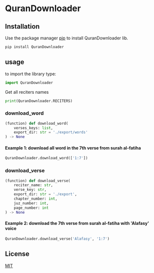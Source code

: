 # QuranDownloader
## Installation
Use the package manager [pip](https://pip.pypa.io/en/stable/) to install QuranDownloader lib.

```bash
pip install QuranDownloader
```

## usage

to import the library type:
```python
import QuranDownloader
```

Get all reciters names
```python
print(QuranDownloader.RECITERS)
```

### download_word

```python
(function) def download_word(
    verses_keys: list,
    export_dir: str = './export/words'
) -> None
```
#### Example 1: download all word in the 7th verse from surah al-fatiha

```python
QuranDownloader.download_word(['1:7'])
```

### download_verse

```python
(function) def download_verse(
    reciter_name: str,
    verse_key: str,
    export_dir: str = './export',
    chapter_number: int,
    juz_number: int,
    page_number: int
) -> None
```

#### Example 2: download the 7th verse from surah al-fatiha with 'Alafasy' voice

```python
QuranDownloader.download_verse('Alafasy', '1:7')
```

## License

[MIT](https://choosealicense.com/licenses/mit/)
